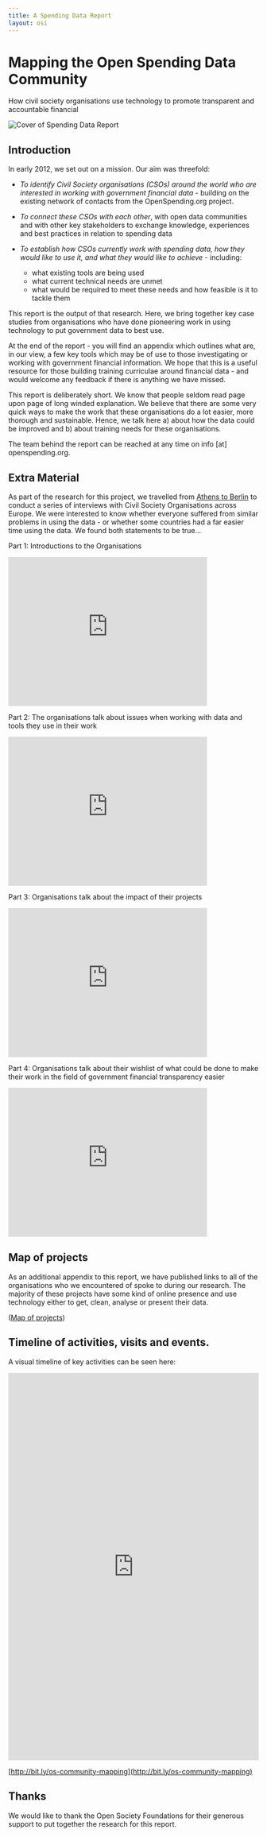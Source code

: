 ```yaml
---
title: A Spending Data Report
layout: osi
---
```


# Mapping the Open Spending Data Community 

How civil society organisations use technology to promote transparent and accountable financial

![Cover of Spending Data Report](http://farm8.staticflickr.com/7414/8881834696_4176e6d2ea_b.jpg)

## Introduction

In early 2012, we set out on a mission. Our aim was threefold: 

* *To identify Civil Society organisations (CSOs) around the world who are interested in working with government financial data* - building on the existing network of contacts from the OpenSpending.org project.

* *To connect these CSOs with each other*, with open data communities and with other key stakeholders to exchange knowledge, experiences and best practices in relation to spending data

* *To establish how CSOs currently work with spending data, how they would like to use it, and what they would like to achieve* - including:

  * what existing tools are being used
  * what current technical needs are unmet
  * what would be required to meet these needs and how feasible is it to tackle them

This report is the output of that research. Here, we bring together key case studies from organisations who have done pioneering work in using technology to put government data to best use. 

At the end of the report - you will find an appendix which outlines what are, in our view, a few key tools which may be of use to those investigating or working with government financial information. We hope that this is a useful resource for those building training curriculae around financial data - and would welcome any feedback if there is anything we have missed. 

This report is deliberately short. We know that people seldom read page upon page of long winded explanation. We believe that there are some very quick ways to make the work that these organisations do a lot easier, more thorough and sustainable. Hence, we talk here a) about how the data could be improved and b) about training needs for these organisations. 

The team behind the report can be reached at any time on info [at] openspending.org. 


## Extra Material 

As part of the research for this project, we travelled from [Athens to Berlin](http://openspending.org/blog/2012/07/05/OSI.html) to conduct a series of interviews with Civil Society Organisations across Europe. We were interested to know whether everyone suffered from similar problems in using the data - or whether some countries had a far easier time using the data. We found both statements to be true... 

Part 1: Introductions to the Organisations

<iframe src="http://player.vimeo.com/video/66233020" width="400" height="300" frameborder="0" webkitAllowFullScreen mozallowfullscreen allowFullScreen></iframe>

Part 2: The organisations talk about issues when working with data and tools they use in their work

<iframe src="http://player.vimeo.com/video/66240855" width="400" height="300" frameborder="0" webkitAllowFullScreen mozallowfullscreen allowFullScreen></iframe>

Part 3: Organisations talk about the impact of their projects

<iframe src="http://player.vimeo.com/video/66281152" width="400" height="300" frameborder="0" webkitAllowFullScreen mozallowfullscreen allowFullScreen></iframe>

Part 4: Organisations talk about their wishlist of what could be done to make their work in the field of government financial transparency easier 

<iframe src="http://player.vimeo.com/video/66184506" width="400" height="300" frameborder="0" webkitAllowFullScreen mozallowfullscreen allowFullScreen></iframe>

## Map of projects 

As an additional appendix to this report, we have published links to all of the organisations who we encountered of spoke to during our research. The majority of these projects have some kind of online presence and use technology either to get, clean, analyse or present their data.

([Map of projects](http://stefanwehrmeyer.com/projects/osmap/))

Timeline of activities, visits and events.
------------------------------------------

A visual timeline of key activities can be seen here:

<iframe src="http://timeliner.okfnlabs.org/view/?url=https://docs.google.com/a/okfn.org/spreadsheet/ccc%3Fkey%3D0AqwLVP6U7FhDdEZlb29nSHZkeU1ha3JJSEFMLTZVR1E%23gid%3D0&embed=1" frameborder="0" style="border: none;" width="100%" height="780;"></iframe>

[http://bit.ly/os-community-mapping](http://bit.ly/os-community-mapping)

## Thanks 

We would like to thank the Open Society Foundations for their generous support to put together the research for this report. 